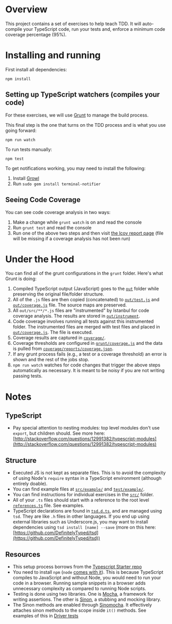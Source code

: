 # Overview

This project contains a set of exercises to help teach TDD. It will auto-compile your TypeScript code, run your tests and, enforce a
minimum code coverage percentage (95%).

# Installing and running

First install all dependencies:

    npm install

## Setting up TypeScript watchers (compiles your code)

For these exercises, we will use [Grunt](http://gruntjs.com/) to manage the build process.

This final step is the one that turns on the TDD process and is what you use going forward:

    npm run watch

To run tests manually:

    npm test

To get notifications working, you may need to install the following:

1. Install [Growl](http://growl.info/downloads#growlnotify)
2. Run `sudo gem install terminal-notifier`

## Seeing Code Coverage

You can see code coverage analysis in two ways:

1. Make a change while `grunt watch` is on and read the console
2. Run `grunt test` and read the console
3. Run one of the above two steps and then visit [the lcov report page](./coverage/reports/lcov-report/index.html) (file will be missing if a coverage analysis has not been run)

# Under the Hood

You can find all of the grunt configurations in the `grunt` folder. Here's what Grunt is doing:

1. Compiled TypeScript output (JavaScript) goes to the [`out`](./out) folder while preserving the original file/folder structure.
2. All of the `.js` files are then copied (concatenated) to [`out/test.js`](./out/test.js) and [`out/coverage.js`](./out/coverage.js) file. The source maps are preserved.
3. All `out/src/**/*.js` files are "instrumented" by Istanbul for code coverage analysis. The results are stored in [`out/instrument`](./out/instrument).
4. Code coverage involves running all tests against this instrumented folder. The instrumented files are merged with test files and placed in [`out/coverage.js`](./out/coverage.js). The file is executed.
5. Coverage results are captured in [`coverage/`](./coverage/).
6. Coverage thresholds are configured in [`grunt/coverage.js`](./grunt/coverage.js) and the data is pulled from [`coverage/reports/coverage.json`](./coverage/reports/coverage.json).
7. If any grunt process fails (e.g., a test or a coverage threshold) an error is shown and the rest of the jobs stop.
8. `npm run watch` watches for code changes that trigger the above steps automatically as necessary. It is meant to be noisy if you are not writing passing tests.

# Notes

## TypeScript

* Pay special attention to nesting modules: top level modules don't use `export`, but children should. See more here: [http://stackoverflow.com/questions/12991382/typescript-modules](http://stackoverflow.com/questions/12991382/typescript-modules)


## Structure

* Executed JS is not kept as separate files. This is to avoid the complexity of using Node's `require` syntax in a TypeScript environment (although entirely doable).
* You can find example files at [`src/example/`](./src/example/) and [`test/example/`](./test/example/).
* You can find instructions for individual exercises in the [`src/`](./src/) folder.
* All of your `.ts` files should start with a reference to the root level [`references.ts`](./references.ts) file. See examples.
* TypeScript declarations are found in [`tsd.d.ts`](./tsd.d.ts), and are managed using `tsd`. They are like `.h` files in other
languages. If you end up using external libraries such as Underscore.js, you may want to install dependencies
using `tsd install [name] --save` (more on this here: [https://github.com/DefinitelyTyped/tsd](https://github.com/DefinitelyTyped/tsd))

## Resources

* This setup process borrows from the [Typescript Starter repo](https://github.com/michikono/typescript-starter)
* You need to install `npm` (`node` [comes with it](http://nodejs.org/download/)). This is because TypeScript
compiles to JavaScript and without Node, you would need to run your code in a browser. Running sample snippets in a browser
adds unnecessary complexity as compared to running Node scripts.
* Testing is done using two libraries. One is [Mocha](http://mochajs.org/#getting-started), a framework for writing assertions. The other is [Sinon](http://sinonjs.org/docs/), a stubbing and mocking library.
* The Sinon methods are enabled through [Sinomocha](https://github.com/keithamus/sinomocha). It effectively attaches sinon methods to the scope inside `it()` methods. See examples of this in [Driver tests](./test/example/driver.ts)
